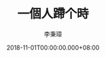 ---
issue: 299
title: 一個人蹛个時
author: 李秉璋
language: 詔安
date: 2018-11-01T00:00:00.000+08:00
topic: 抒懷
difficulty: 1
wikidata: Q98096183
wikidata_link: https://www.wikidata.org/wiki/Q98096183
---